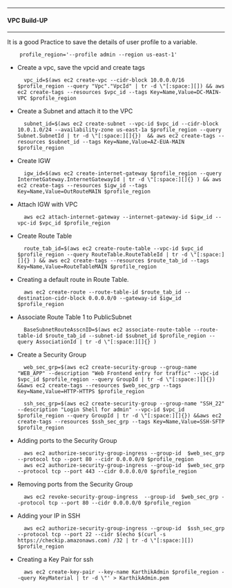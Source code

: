-----------------
#### VPC Build-UP
-----------------

It is a good Practice to save the details of user profile to a variable.

		profile_region='--profile admin --region us-east-1'

- Create a vpc, save the vpcid and create tags

		vpc_id=$(aws ec2 create-vpc --cidr-block 10.0.0.0/16 $profile_region --query "Vpc"."VpcId" | tr -d \"[:space:][]) && aws ec2 create-tags --resources $vpc_id --tags Key=Name,Value=DC-MAIN-VPC $profile_region

- Create a Subnet and attach it to the VPC

		subnet_id=$(aws ec2 create-subnet --vpc-id $vpc_id --cidr-block 10.0.1.0/24 --availability-zone us-east-1a $profile_region --query Subnet.SubnetId | tr -d \"[:space:][]{})  && aws ec2 create-tags --resources $subnet_id --tags Key=Name,Value=AZ-EUA-MAIN $profile_region

- Create IGW

		igw_id=$(aws ec2 create-internet-gateway $profile_region --query InternetGateway.InternetGatewayId | tr -d \"[:space:][]{} ) && aws ec2 create-tags --resources $igw_id --tags Key=Name,Value=OutRouteMAIN $profile_region

- Attach IGW with VPC

		aws ec2 attach-internet-gateway --internet-gateway-id $igw_id --vpc-id $vpc_id $profile_region

- Create Route Table

		route_tab_id=$(aws ec2 create-route-table --vpc-id $vpc_id $profile_region --query RouteTable.RouteTableId | tr -d \"[:space:][]{} ) && aws ec2 create-tags --resources $route_tab_id --tags Key=Name,Value=RouteTableMAIN $profile_region

- Creating a default route in Route Table.

		aws ec2 create-route --route-table-id $route_tab_id --destination-cidr-block 0.0.0.0/0 --gateway-id $igw_id $profile_region

- Associate Route Table 1 to PublicSubnet 
		
		BaseSubnetRouteAsscnID=$(aws ec2 associate-route-table --route-table-id $route_tab_id --subnet-id $subnet_id $profile_region --query AssociationId | tr -d \"[:space:][]{} )

- Create a Security Group
		
		web_sec_grp=$(aws ec2 create-security-group --group-name "WEB_APP" --description "Web Frontend entry for traffic" --vpc-id $vpc_id $profile_region --query GroupId | tr -d \"[:space:][]{}) &&aws ec2 create-tags --resources $web_sec_grp --tags Key=Name,Value=HTTP-HTTPS $profile_region

		ssh_sec_grp=$(aws ec2 create-security-group --group-name "SSH_22" --description "Login Shell for admin" --vpc-id $vpc_id $profile_region --query GroupId | tr -d \"[:space:][]{}) &&aws ec2 create-tags --resources $ssh_sec_grp --tags Key=Name,Value=SSH-SFTP $profile_region

- Adding ports to the Security Group

		aws ec2 authorize-security-group-ingress --group-id  $web_sec_grp --protocol tcp --port 80 --cidr 0.0.0.0/0 $profile_region
		aws ec2 authorize-security-group-ingress --group-id  $web_sec_grp --protocol tcp --port 443 --cidr 0.0.0.0/0 $profile_region

- Removing ports from the Security Group
		
		aws ec2 revoke-security-group-ingress  --group-id  $web_sec_grp --protocol tcp --port 80 --cidr 0.0.0.0/0 $profile_region

- Adding your IP in SSH
		
		aws ec2 authorize-security-group-ingress --group-id  $ssh_sec_grp --protocol tcp --port 22 --cidr $(echo $(curl -s https://checkip.amazonaws.com) /32 | tr -d \"[:space:][]) $profile_region

- Creating a Key Pair for ssh

		aws ec2 create-key-pair --key-name KarthikAdmin $profile_region --query KeyMaterial | tr -d \"' > KarthikAdmin.pem
